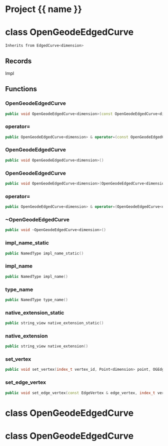 <script setup>
import {useRoute} from 'vitepress'
const {path} = useRoute()
const tokens = path.split('/')
const words = tokens[2].split('-');
for (let i = 0; i < words.length; i++) {
    words[i] = words[i].charAt(0).toUpperCase() + words[i].slice(1);
    words[i] = words[i].replace('geode', 'Geode')
}
const name = words.join('-');
</script>
# Project {{ name }}

# class OpenGeodeEdgedCurve


```cpp
Inherits from EdgedCurve<dimension>
```



## Records

Impl



## Functions

### OpenGeodeEdgedCurve

```cpp
public void OpenGeodeEdgedCurve<dimension>(const OpenGeodeEdgedCurve<dimension> & )
```


### operator=

```cpp
public OpenGeodeEdgedCurve<dimension> & operator=(const OpenGeodeEdgedCurve<dimension> & )
```


### OpenGeodeEdgedCurve

```cpp
public void OpenGeodeEdgedCurve<dimension>()
```


### OpenGeodeEdgedCurve

```cpp
public void OpenGeodeEdgedCurve<dimension>(OpenGeodeEdgedCurve<dimension> && other)
```


### operator=

```cpp
public OpenGeodeEdgedCurve<dimension> & operator=(OpenGeodeEdgedCurve<dimension> && other)
```


### ~OpenGeodeEdgedCurve

```cpp
public void ~OpenGeodeEdgedCurve<dimension>()
```


### impl_name_static

```cpp
public NamedType impl_name_static()
```


### impl_name

```cpp
public NamedType impl_name()
```


### type_name

```cpp
public NamedType type_name()
```


### native_extension_static

```cpp
public string_view native_extension_static()
```


### native_extension

```cpp
public string_view native_extension()
```


### set_vertex

```cpp
public void set_vertex(index_t vertex_id, Point<dimension> point, OGEdgedCurveKey )
```


### set_edge_vertex

```cpp
public void set_edge_vertex(const EdgeVertex & edge_vertex, index_t vertex_id, OGEdgedCurveKey )
```




# class OpenGeodeEdgedCurve

# class OpenGeodeEdgedCurve

